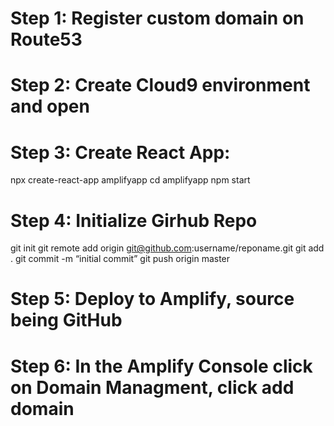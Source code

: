 # Step 1: Register custom domain on Route53

# Step 2: Create Cloud9 environment and open

# Step 3: Create React App:

npx create-react-app amplifyapp
cd amplifyapp
npm start

# Step 4: Initialize Girhub Repo

git init
git remote add origin git@github.com:username/reponame.git
git add .
git commit -m “initial commit”
git push origin master

# Step 5: Deploy to Amplify, source being GitHub

# Step 6: In the Amplify Console click on Domain Managment, click add domain


